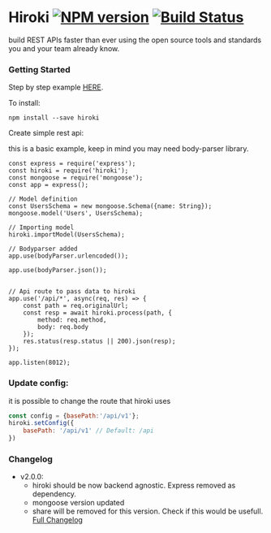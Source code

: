 # Hiroki [![NPM version][npm-image]][npm-url] [![Build Status][travis-image]][travis-url]

 build REST APIs faster than ever using the open source tools and standards you and your team already know.

### Getting Started
Step by step example [HERE](/getting-started/).


To install:
``` { .bash .copy }
npm install --save hiroki
```

Create simple rest api:

this is a basic example, keep in mind you may need body-parser library.
``` { .javascript .copy }
const express = require('express');
const hiroki = require('hiroki');
const mongoose = require('mongoose');
const app = express();

// Model definition
const UsersSchema = new mongoose.Schema({name: String});
mongoose.model('Users', UsersSchema);

// Importing model
hiroki.importModel(UsersSchema);

// Bodyparser added
app.use(bodyParser.urlencoded());

app.use(bodyParser.json());


// Api route to pass data to hiroki
app.use('/api/*', async(req, res) => {
    const path = req.originalUrl;
    const resp = await hiroki.process(path, {
        method: req.method,
        body: req.body
    });
    res.status(resp.status || 200).json(resp);
});

app.listen(8012);
```
### Update config:

it is possible to change the route that hiroki uses
```javascript
const config = {basePath:'/api/v1'};
hiroki.setConfig({
    basePath: '/api/v1' // Default: /api
})
```
### Changelog
* v2.0.0: 
  * hiroki should be now backend agnostic. Express removed as dependency.
  * mongoose version updated
  * share will be removed for this version. Check if this would be usefull.
[Full Changelog](https://ivanhuay.github.io/hiroki/changelog)

[npm-image]: https://badge.fury.io/js/hiroki.svg
[npm-url]: https://npmjs.org/package/hiroki
[travis-image]: https://travis-ci.com/ivanhuay/hiroki.svg?branch=master
[travis-url]: https://travis-ci.com/ivanhuay/hiroki
[daviddm-image]: https://david-dm.org/ivanhuay/hiroki.svg?theme=shields.io
[daviddm-url]: https://david-dm.org/ivanhuay/hiroki
